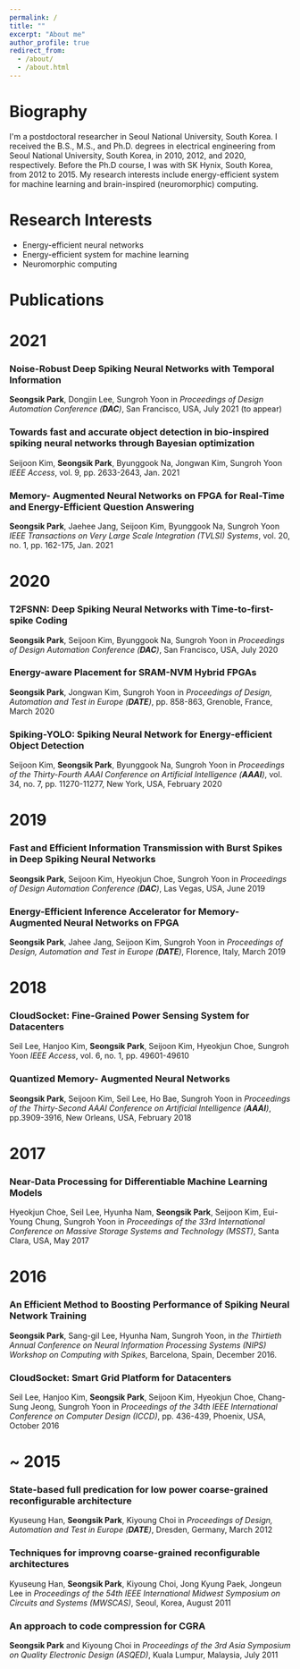 ```yaml
---
permalink: /
title: ""
excerpt: "About me"
author_profile: true
redirect_from: 
  - /about/
  - /about.html
---
```



Biography
======
I'm a postdoctoral researcher in Seoul National University, South Korea.
I received the B.S., M.S., and Ph.D. degrees in electrical engineering from Seoul National University, South Korea, in 2010, 2012, and 2020, respectively.
Before the Ph.D course, I was with SK Hynix, South Korea, from 2012 to 2015.
My research interests include energy-efficient system for machine learning and brain-inspired (neuromorphic) computing.


Research Interests
======
* Energy-efficient neural networks
* Energy-efficient system for machine learning
* Neuromorphic computing


Publications
======

# 2021

### Noise-Robust Deep Spiking Neural Networks with Temporal Information
**Seongsik Park**, Dongjin Lee, Sungroh Yoon
in _Proceedings of Design Automation Conference (**DAC**)_, San Francisco, USA, July 2021 (to appear)

### Towards fast and accurate object detection in bio-inspired spiking neural networks through Bayesian optimization
Seijoon Kim, **Seongsik Park**, Byunggook Na, Jongwan Kim, Sungroh Yoon
_IEEE Access_, vol. 9, pp. 2633-2643, Jan. 2021

### Memory- Augmented Neural Networks on FPGA for Real-Time and Energy-Efficient Question Answering
 **Seongsik Park**, Jaehee Jang, Seijoon Kim, Byunggook Na, Sungroh Yoon
_IEEE Transactions on Very Large Scale Integration (TVLSI) Systems_, vol. 20, no. 1, pp. 162-175, Jan. 2021


# 2020

### T2FSNN: Deep Spiking Neural Networks with Time-to-first-spike Coding
**Seongsik Park**, Seijoon Kim, Byunggook Na, Sungroh Yoon
in _Proceedings of Design Automation Conference (**DAC**)_, San Francisco, USA, July 2020

### Energy-aware Placement for SRAM-NVM Hybrid FPGAs
**Seongsik Park**, Jongwan Kim, Sungroh Yoon
in _Proceedings of Design, Automation and Test in Europe (**DATE**)_, pp. 858-863, Grenoble, France, March 2020

### Spiking-YOLO: Spiking Neural Network for Energy-efficient Object Detection
Seijoon Kim, **Seongsik Park**, Byunggook Na, Sungroh Yoon
in _Proceedings of the Thirty-Fourth AAAI Conference on Artificial Intelligence (**AAAI**)_, vol. 34, no. 7, pp. 11270-11277, New York, USA, February 2020


# 2019

### Fast and Efficient Information Transmission with Burst Spikes in Deep Spiking Neural Networks
**Seongsik Park**, Seijoon Kim, Hyeokjun Choe, Sungroh Yoon
in _Proceedings of Design Automation Conference (**DAC**)_, Las Vegas, USA, June 2019

### Energy-Efficient Inference Accelerator for Memory-Augmented Neural Networks on FPGA
**Seongsik Park**, Jahee Jang, Seijoon Kim, Sungroh Yoon
in _Proceedings of Design, Automation and Test in Europe (**DATE**)_, Florence, Italy, March 2019


# 2018

### CloudSocket: Fine-Grained Power Sensing System for Datacenters
Seil Lee, Hanjoo Kim, **Seongsik Park**, Seijoon Kim, Hyeokjun Choe, Sungroh Yoon
_IEEE Access_, vol. 6, no. 1, pp. 49601-49610

### Quantized Memory- Augmented Neural Networks
**Seongsik Park**, Seijoon Kim, Seil Lee, Ho Bae, Sungroh Yoon
in _Proceedings of the Thirty-Second AAAI Conference on Artificial Intelligence (**AAAI**)_, pp.3909-3916, New Orleans, USA, February 2018


# 2017

### Near-Data Processing for Differentiable Machine Learning Models
Hyeokjun Choe, Seil Lee, Hyunha Nam, **Seongsik Park**, Seijoon Kim, Eui-Young Chung, Sungroh Yoon
in _Proceedings of the 33rd International Conference on Massive Storage Systems and Technology (MSST)_, Santa Clara, USA, May 2017


# 2016

### An Efficient Method to Boosting Performance of Spiking Neural Network Training
**Seongsik Park**, Sang-gil Lee, Hyunha Nam, Sungroh Yoon,
in _the Thirtieth Annual Conference on Neural Information Processing Systems (NIPS) Workshop on Computing with Spikes_, Barcelona, Spain, December 2016.

### CloudSocket: Smart Grid Platform for Datacenters
Seil Lee, Hanjoo Kim, **Seongsik Park**, Seijoon Kim, Hyeokjun Choe, Chang-Sung Jeong, Sungroh Yoon
in _Proceedings of the 34th IEEE International Conference on Computer Design (ICCD)_, pp. 436-439, Phoenix, USA, October 2016


# ~ 2015

### State-based full predication for low power coarse-grained reconfigurable architecture
Kyuseung Han, **Seongsik Park**, Kiyoung Choi
in _Proceedings of Design, Automation and Test in Europe (**DATE**)_, Dresden, Germany, March 2012

### Techniques for improvng coarse-grained reconfigurable architectures
Kyuseung Han, **Seongsik Park**, Kiyoung Choi, Jong Kyung Paek, Jongeun Lee
in _Proceedings of the 54th IEEE International Midwest Symposium on Circuits and Systems (MWSCAS)_, Seoul, Korea, August 2011

### An approach to code compression for CGRA
**Seongsik Park** and Kiyoung Choi
in _Proceedings of the 3rd Asia Symposium on Quality Electronic Design (ASQED)_, Kuala Lumpur, Malaysia, July 2011
